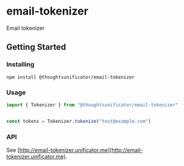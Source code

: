 # email-tokenizer

Email tokenizer

## Getting Started

### Installing

``npm install @thoughtsunificator/email-tokenizer``

### Usage

````javascript
import { Tokenizer } from "@thoughtsunificator/email-tokenizer"


const tokens = Tokenizer.tokenize("test@example.com")
````
### API

See [http://email-tokenizer.unificator.me](http://email-tokenizer.unificator.me).
